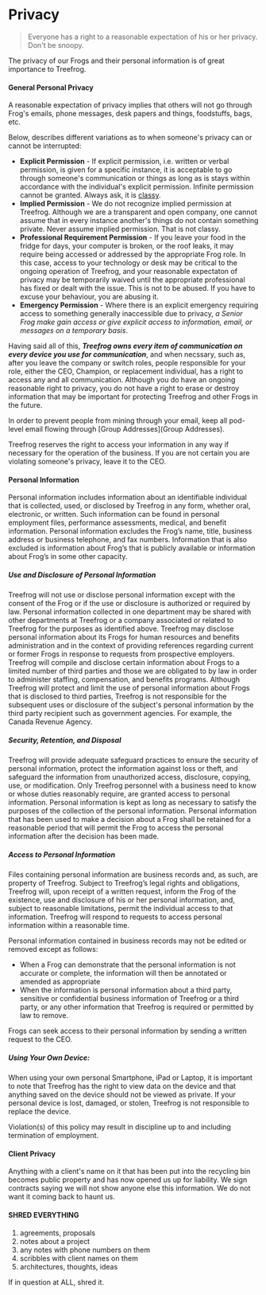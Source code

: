 # Privacy

> Everyone has a right to a reasonable expectation of his or her privacy. Don't be snoopy.

The privacy of our Frogs and their personal information is of great importance to Treefrog.


#### General Personal Privacy

A reasonable expectation of privacy implies that others will not go through Frog's emails, phone messages, desk papers and things, foodstuffs, bags, etc.

Below, describes different variations as to when someone's privacy can or cannot be interrupted:

- **Explicit Permission** - If explicit permission, i.e. written or verbal permission, is given for a specific instance, it is acceptable to go through someone's communication or things as long as is stays within accordance with the individual's explicit permission. Infinite permission cannot be granted. Always ask, it is [classy](manual/classy).
- **Implied Permission** - We do not recognize implied permission at Treefrog. Although we are a transparent and open company, one cannot assume that in every instance another's things do not contain something private. Never assume implied permission. That is not classy.
- **Professional Requirement Permission** - If you leave your food in the fridge for days, your computer is broken, or the roof leaks, it may require being accessed or addressed by the appropriate Frog role. In this case, access to your technology or desk may be critical to the ongoing operation of Treefrog, and your reasonable expectaton of privacy may be temporarily waived until the appropriate professional has fixed or dealt with the issue. This is not to be abused. If you have to excuse your behaviour, you are abusing it.
- **Emergency Permission** - Where there is an explicit emergency requiring access to something generally inaccessible due to privacy, *a Senior Frog make gain access or give explicit access to information, email, or messages on a temporary basis*.

Having said all of this, ***Treefrog owns every item of communication on every device you use for communication***, and when necssary, such as, after you leave the company or switch roles, people responsible for your role, either the CEO, Champion, or replacement individual, has a right to access any and all communication. Although you do have an ongoing reasonable right to privacy, you do not have a right to erase or destroy information that may be important for protecting Treefrog and other Frogs in the future.

In order to prevent people from mining through your email, keep all pod-level email flowing through [Group Addresses](Group Addresses).

Treefrog reserves the right to access your information in any way if necessary for the operation of the business. If you are not certain you are violating someone's privacy, leave it to the CEO.

#### Personal Information

Personal information includes information about an identifiable individual that is collected, used, or disclosed by Treefrog in any form, whether oral, electronic, or written. Such information can be found in personal employment files, performance assessments, medical, and benefit information. Personal information excludes the Frog’s name, title, business address or business telephone, and fax numbers. Information that is also excluded is information about Frog’s that is publicly available or information about Frog’s in some other capacity.

##### Use and Disclosure of Personal Information

Treefrog will not use or disclose personal information except with the consent of the Frog or if the use or disclosure is authorized or required by law. Personal information collected in one department may be shared with other departments at Treefrog or a company associated or related to Treefrog for the purposes as identified above. Treefrog may disclose personal information about its Frogs for human resources and benefits administration and in the context of providing references regarding current or former Frogs in response to requests from prospective employers. Treefrog will compile and disclose certain information about Frogs to a limited number of third parties and those we are obligated to by law in order to administer staffing, compensation, and benefits programs. Although Treefrog will protect and limit the use of personal information about Frogs that is disclosed to third parties, Treefrog is not responsible for the subsequent uses or disclosure of the subject's personal information by the third party recipient such as government agencies. For example, the Canada Revenue Agency.

##### Security, Retention, and Disposal

Treefrog will provide adequate safeguard practices to ensure the security of personal information, protect the information against loss or theft, and safeguard the information from unauthorized access, disclosure, copying, use, or modification. Only Treefrog personnel with a business need to know or whose duties reasonably require, are granted access to personal information. Personal information is kept as long as necessary to satisfy the purposes of the collection of the personal information. Personal information that has been used to make a decision about a Frog shall be retained for a reasonable period that will permit the Frog to access the personal information after the decision has been made.

##### Access to Personal Information

Files containing personal information are business records and, as such, are property of Treefrog. Subject to Treefrog’s legal rights and obligations, Treefrog will, upon receipt of a written request, inform the Frog of the existence, use and disclosure of his or her personal information, and, subject to reasonable limitations, permit the individual access to that information. Treefrog will respond to requests to access personal information within a reasonable time.

Personal information contained in business records may not be edited or removed except as follows:

- When a Frog can demonstrate that the personal information is not accurate or complete, the information will then be annotated or amended as appropriate
- When the information is personal information about a third party, sensitive or confidential business information of Treefrog or a third party, or any other information that Treefrog is required or permitted by law to remove.

Frogs can seek access to their personal information by sending a written request to the CEO.

##### Using Your Own Device:

When using your own personal Smartphone, iPad or Laptop, it is important to note that Treefrog has the right to view data on the device and that anything saved on the device should not be viewed as private. If your personal device is lost, damaged, or stolen, Treefrog is not responsible to replace the device.

Violation(s) of this policy may result in discipline up to and including termination of employment.

#### Client Privacy

Anything with a client's name on it that has been put into the recycling bin becomes public property and has now opened us up for liability. We sign contracts saying we will not show anyone else this information. We do not want it coming back to haunt us.

#### SHRED EVERYTHING

1. agreements, proposals
2. notes about a project
3. any notes with phone numbers on them
4. scribbles with client names on them
5. architectures, thoughts, ideas

If in question at ALL, shred it. 

